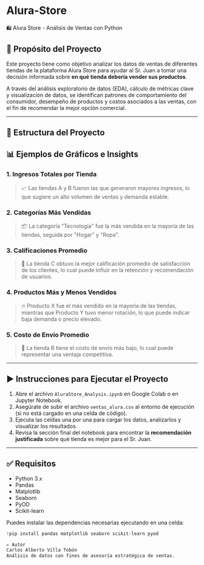 # Alura-Store
🛍️ Alura Store - Análisis de Ventas con Python

## 📌 Propósito del Proyecto

Este proyecto tiene como objetivo analizar los datos de ventas de diferentes tiendas de la plataforma Alura Store para ayudar al Sr. Juan a tomar una decisión informada sobre **en qué tienda debería vender sus productos**.

A través del análisis exploratorio de datos (EDA), cálculo de métricas clave y visualización de datos, se identifican patrones de comportamiento del consumidor, desempeño de productos y costos asociados a las ventas, con el fin de recomendar la mejor opción comercial.

---

## 📁 Estructura del Proyecto


## 📊 Ejemplos de Gráficos e Insights

### 1. Ingresos Totales por Tienda
> 📈 Las tiendas A y B fueron las que generaron mayores ingresos, lo que sugiere un alto volumen de ventas y demanda estable.

### 2. Categorías Más Vendidas
> 📦 La categoría "Tecnología" fue la más vendida en la mayoría de las tiendas, seguida por "Hogar" y "Ropa".

### 3. Calificaciones Promedio
> 🌟 La tienda C obtuvo la mejor calificación promedio de satisfacción de los clientes, lo cual puede influir en la retención y recomendación de usuarios.

### 4. Productos Más y Menos Vendidos
> 🔥 Producto X fue el más vendido en la mayoría de las tiendas, mientras que Producto Y tuvo menor rotación, lo que puede indicar baja demanda o precio elevado.

### 5. Costo de Envío Promedio
> 🚚 La tienda B tiene el costo de envío más bajo, lo cual puede representar una ventaja competitiva.

---

## ▶️ Instrucciones para Ejecutar el Proyecto

1. Abre el archivo `AluraStore_Analysis.ipynb` en Google Colab o en Jupyter Notebook.
2. Asegúrate de subir el archivo `ventas_alura.csv` al entorno de ejecución (si no está cargado en una celda de código).
3. Ejecuta las celdas una por una para cargar los datos, analizarlos y visualizar los resultados.
4. Revisa la sección final del notebook para encontrar la **recomendación justificada** sobre qué tienda es mejor para el Sr. Juan.

---

## ✅ Requisitos

- Python 3.x
- Pandas
- Matplotlib
- Seaborn
- PyOD
- Scikit-learn

Puedes instalar las dependencias necesarias ejecutando en una celda:

```python
!pip install pandas matplotlib seaborn scikit-learn pyod

✍️ Autor
Carlos Alberto Villa Tobón
Análisis de datos con fines de asesoría estratégica de ventas.





